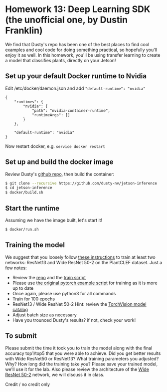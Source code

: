 # Homework 13: Deep Learning SDK (the unofficial one, by Dustin Franklin)

We find that Dusty's repo has been one of the best places to find cool examples and cool code for doing something practical, so hopefully you'll enjoy it as well.  In this homework, you'll be using transfer learning to create a model that classifies plants, directly on your Jetson!

## Set up your default Docker runtime to Nvidia
Edit /etc/docker/daemon.json and add `"default-runtime": "nvidia"`
```
{
    "runtimes": {
        "nvidia": {
            "path": "nvidia-container-runtime",
            "runtimeArgs": []
        }
    },

    "default-runtime": "nvidia"
}
```
Now restart docker, e.g. `service docker restart`

## Set up and build the docker image
Review Dusty's [github repo](https://github.com/dusty-nv/jetson-inference), then build the container:
```bash
$ git clone --recursive https://github.com/dusty-nv/jetson-inference
$ cd jetson-inference
$ docker/build.sh
```

## Start the runtime
Assuming we have the image built, let's start it!
```bash
$ docker/run.sh
```

## Training the model
We suggest that you loosely follow [these instructions](https://github.com/dusty-nv/jetson-inference/blob/master/docs/pytorch-plants.md) to train at least two networks: ResNet13 and Wide ResNet 50-2 on the PlantCLEF dataset.  Just a few notes:
* Review the [repo](https://github.com/dusty-nv/pytorch-classification) and the [train script](https://github.com/dusty-nv/pytorch-imagenet/blob/master/train.py)
* Please use [the original pytorch example script](https://github.com/pytorch/examples/blob/master/imagenet/main.py) for training as it is more up to date
* Once again, please use python3 for all commands
* Train for 100 epochs 
* ResNet13 / Wide ResNet 50-2 Hint: review the [TorchVision model catalog](https://pytorch.org/vision/stable/models.html)
* Adjust batch size as necessary
* Have you trounced Dusty's results? if not, check your work!


## To submit
Please submit the time it took you to train the model along with the final accuracy top1/top5 that you were able to achieve. Did you get better results with Wide ResNet50 or ResNet13? What training parameters you adjusted? Why? How long did the training take you? Please save your trained model, we'll use it for the lab. Also please review the architecture of the [Wide ResNet 50-2](https://pytorch.org/hub/pytorch_vision_wide_resnet/) network, we will discuss it in class.


Credit / no credit only




